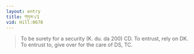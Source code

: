 ```yaml
---
layout: entry
title: གཏམ་√1
vid: Hill:0678
---
```

> To be surety for a security (K\. du\. da 200) CD\. To entrust, rely on DK\. To entrust to, give over for the care of DS, TC\.


